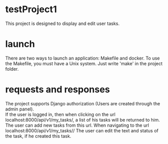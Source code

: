 # testProject1


This project is designed to display and edit user tasks.


# launch

There are two ways to launch an application:
Makefile and docker.
To use the Makefile, you must have a Unix system. Just write 'make' in the project folder.

# requests and responses

The project supports Django authorization (Users are created through the admin panel).  
If the user is logged in, then when clicking on the url localhost:8000/api/v1/my_tasks/, 
a list of his tasks will be returned to him. The user can add new tasks from this url.
When navigating to the url localhost:8000/api/v1/my_tasks/<task id>/ 
The user can edit the text and status of the task, if he created this task.
